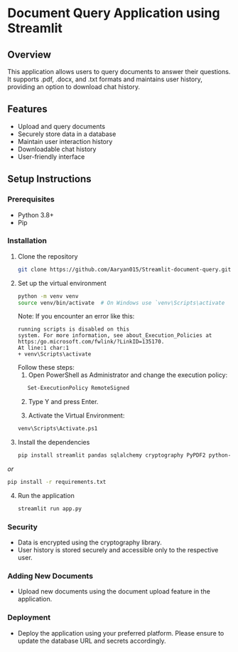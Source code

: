 # Document Query Application using Streamlit

## Overview
This application allows users to query documents to answer their questions. It supports .pdf, .docx, and .txt formats and maintains user history, providing an option to download chat history.

## Features
- Upload and query documents
- Securely store data in a database
- Maintain user interaction history
- Downloadable chat history
- User-friendly interface

## Setup Instructions

### Prerequisites
- Python 3.8+
- Pip

### Installation
1. Clone the repository
   ```sh
   git clone https://github.com/Aaryan015/Streamlit-document-query.git

2. Set up the virtual environment
   ```sh
   python -m venv venv
   source venv/bin/activate  # On Windows use `venv\Scripts\activate
   ```
   Note: If you encounter an error like this:
   ```
   running scripts is disabled on this 
   system. For more information, see about_Execution_Policies at https:/go.microsoft.com/fwlink/?LinkID=135170.
   At line:1 char:1
   + venv\Scripts\activate
   ```
   Follow these steps:
   1. Open PowerShell as Administrator and change the execution policy:
   ```sh
      Set-ExecutionPolicy RemoteSigned
   ```
   2. Type Y and press Enter.

   3. Activate the Virtual Environment:
   ```sh
   venv\Scripts\Activate.ps1
   
3. Install the dependencies
   ```sh
   pip install streamlit pandas sqlalchemy cryptography PyPDF2 python-docx
*or*
   ```sh
   pip install -r requirements.txt
   ```

4. Run the application
   ```sh
   streamlit run app.py

### Security
- Data is encrypted using the cryptography library.
- User history is stored securely and accessible only to the respective user.

### Adding New Documents
- Upload new documents using the document upload feature in the application.

### Deployment
- Deploy the application using your preferred platform. Please ensure to update the database URL and secrets accordingly.
